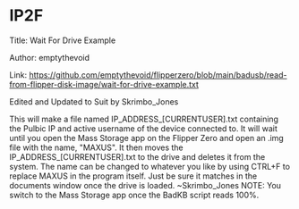 # IP2F
 
 Title: Wait For Drive Example
 
 Author: emptythevoid
 
Link: https://github.com/emptythevoid/flipperzero/blob/main/badusb/read-from-flipper-disk-image/wait-for-drive-example.txt

Edited and Updated to Suit by Skrimbo_Jones

This will make a file named IP_ADDRESS_[CURRENTUSER].txt containing the Pulbic IP and active username of the device connected to. It will wait until you open the Mass Storage app on the 
 Flipper Zero and open an .img file with the name, "MAXUS".
 It then moves the IP_ADDRESS_[CURRENTUSER].txt to the drive and deletes it from the system.
 The name can be changed to whatever you like by using CTRL+F to replace MAXUS in the program itself. Just be sure it matches in the documents window once the drive is loaded.
~Skrimbo_Jones
NOTE: You switch to the Mass Storage app once the BadKB script reads 100%.
